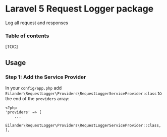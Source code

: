 # Laravel 5 Request Logger package

Log all request and responses


### Table of contents
 
[TOC]

## Usage

### Step 1: Add the Service Provider

In your `config/app.php` add `Eilander\RequestLogger\Providers\RequestLoggerServiceProvider:class` to the end of the `providers` array:


```
<?php
'providers' => [
    ...
    Eilander\RequestLogger\Providers\RequestLoggerServiceProvider::class,
],

```